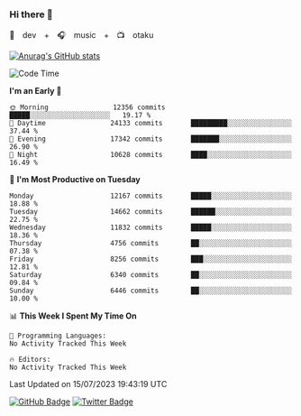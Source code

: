 ### Hi there 👋

🚀　dev　+　🎧　music　+　📺　otaku


[![Anurag's GitHub stats](https://github-readme-stats.vercel.app/api?username=koheitasaka&count_private=true&show_icons=true&theme=monokai)](https://github.com/koheitasaka/github-readme-stats)

<!--START_SECTION:waka-->
![Code Time](http://img.shields.io/badge/Code%20Time-1%2C161%20hrs%2023%20mins-blue)

**I'm an Early 🐤** 

```text
🌞 Morning                12356 commits       █████░░░░░░░░░░░░░░░░░░░░   19.17 % 
🌆 Daytime                24133 commits       █████████░░░░░░░░░░░░░░░░   37.44 % 
🌃 Evening                17342 commits       ███████░░░░░░░░░░░░░░░░░░   26.90 % 
🌙 Night                  10628 commits       ████░░░░░░░░░░░░░░░░░░░░░   16.49 % 
```
📅 **I'm Most Productive on Tuesday** 

```text
Monday                   12167 commits       █████░░░░░░░░░░░░░░░░░░░░   18.88 % 
Tuesday                  14662 commits       ██████░░░░░░░░░░░░░░░░░░░   22.75 % 
Wednesday                11832 commits       █████░░░░░░░░░░░░░░░░░░░░   18.36 % 
Thursday                 4756 commits        ██░░░░░░░░░░░░░░░░░░░░░░░   07.38 % 
Friday                   8256 commits        ███░░░░░░░░░░░░░░░░░░░░░░   12.81 % 
Saturday                 6340 commits        ██░░░░░░░░░░░░░░░░░░░░░░░   09.84 % 
Sunday                   6446 commits        ██░░░░░░░░░░░░░░░░░░░░░░░   10.00 % 
```


📊 **This Week I Spent My Time On** 

```text
💬 Programming Languages: 
No Activity Tracked This Week

🔥 Editors: 
No Activity Tracked This Week
```


 Last Updated on 15/07/2023 19:43:19 UTC
<!--END_SECTION:waka-->

[![GitHub Badge](https://img.shields.io/badge/GitHub-100000?style=for-the-badge&logo=github&logoColor=white)](https://github.com/koheitasaka)
[![Twitter Badge](https://img.shields.io/badge/Twitter-1DA1F2?style=for-the-badge&logo=twitter&logoColor=white)](https://twitter.com/sleep_asleep_)
